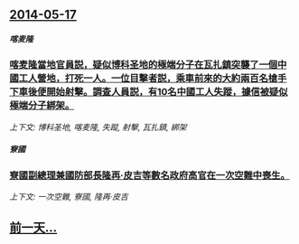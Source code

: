 ## [2014-05-17](/news/2014/05/17/index.md)

##### 喀麦隆
### [喀麦隆當地官員説，疑似博科圣地的極端分子在瓦扎鎮突襲了一個中國工人營地，打死一人。一位目擊者説，乘車前來的大約兩百名槍手下車後便開始射擊。調查人員説，有10名中國工人失蹤，據信被疑似極端分子綁架。](/news/2014/05/17/喀麦隆當地官員説-疑似博科圣地的極端分子在瓦扎鎮突襲了一個中國工人營地-打死一人-一位目擊者説-乘車前來的大約兩百名槍手.md)
_上下文: 博科圣地, 喀麦隆, 失蹤, 射擊, 瓦扎鎮, 綁架_

##### 寮國
### [寮國副總理兼國防部長隆再·皮吉等數名政府高官在一次空難中喪生。](/news/2014/05/17/寮國副總理兼國防部長隆再-皮吉等數名政府高官在一次空難中喪生.md)
_上下文: 一次空難, 寮國, 隆再·皮吉_

## [前一天...](/news/2014/05/16/index.md)

